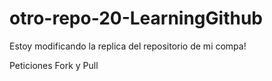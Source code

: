 # otro-repo-20-LearningGithub

Estoy modificando la replica del repositorio de mi compa!

Peticiones Fork y Pull
